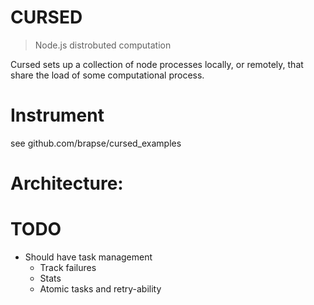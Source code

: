 CURSED
======

> Node.js distrobuted computation

Cursed sets up a collection of node processes locally, or remotely, that share the load
of some computational process.

Instrument
==========
see github.com/brapse/cursed_examples

Architecture:
=============


TODO
========
- Should have task management
    - Track failures
    - Stats 
    - Atomic tasks and retry-ability
